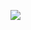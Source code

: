 ![](https://gist.githubusercontent.com/Pyotato/54fa9ae09449893df9a5489f11f21d45/raw/8fe09a592f41eebee4ce326ca164382e02e59662/current.svg)

